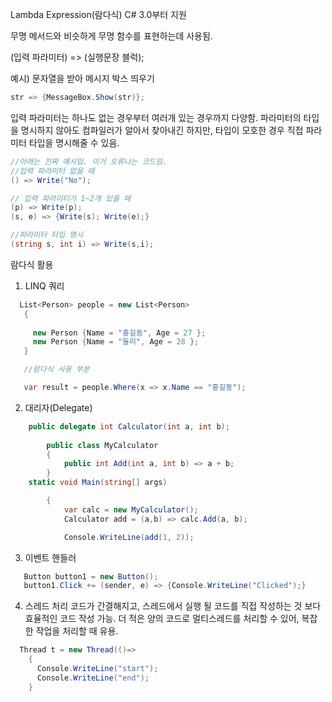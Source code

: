 Lambda Expression(람다식)
C# 3.0부터 지원

무명 메서드와 비슷하게 무명 함수를 표현하는데 사용됨.

(입력 파라미터) => (실행문장 블럭);

예시) 문자열을 받아 메시지 박스 띄우기

```cs
str => {MessageBox.Show(str)};
```

입력 파라미터는 하나도 없는 경우부터 여러개 있는 경우까지 다양함.
파라미터의 타입을 명시하지 않아도 컴파일러가 알아서 찾아내긴 하지만, 타입이 모호한 경우 직접 파라미터 타입을 명시해줄 수 있음.

```cs 
//아래는 진짜 예시임. 이거 오류나는 코드임.
//입력 파라미터 없을 때
() => Write("No");

// 입력 파라미터가 1~2개 있을 때
(p) => Write(p);
(s, e) => {Write(s); Write(e);}

//파라미터 타입 명시
(string s, int i) => Write(s,i);
```

람다식 활용

1. LINQ 쿼리
```cs
  List<Person> people = new List<Person>
   {
                
     new Person {Name = "홍길동", Age = 27 };
     new Person {Name = "둘리", Age = 28 };
   }

   //람다식 사용 부분

   var result = people.Where(x => x.Name == "홍길동");
```

2. 대리자(Delegate)
```cs
    public delegate int Calculator(int a, int b);
       
        public class MyCalculator
        {
            public int Add(int a, int b) => a + b;
        }
    static void Main(string[] args)

        {
            var calc = new MyCalculator();
            Calculator add = (a,b) => calc.Add(a, b);

            Console.WriteLine(add(1, 2));
```

3. 이벤트 핸들러
```cs
   Button button1 = new Button();
   button1.Click += (sender, e) => {Console.WriteLine("Clicked");}
```
4. 스레드 처리
   코드가 간결해지고, 스레드에서 실행 될 코드를 직접 작성하는 것 보다 효율적인 코드 작성 가능.
   더 적은 양의 코드로 멀티스레드를 처리할 수 있어, 복잡한 작업을 처리할 때 유용.

```cs
  Thread t = new Thread(()=>
    {
      Console.WriteLine("start");
      Console.WriteLine("end");
    }
